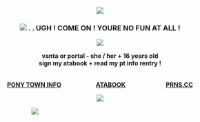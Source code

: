 <p align="center"><img src="https://files.catbox.moe/iqkogy.png"></p>
<h3 p align="center"> <img src="https://gifcity.carrd.co/assets/images/gallery92/cc1b5385.gif?v=52814815"> . . UGH ! COME ON ! YOURE NO FUN AT ALL !</h3>
<p align="center"><img src="https://images2.imgbox.com/ce/11/Q0HL8qQm_o.png"></p>
<p align="center"><b>vanta or portal - she / her + 16 years old
<br>sign my atabook + read my pt info rentry !</p>
<p align="center">
<br><b><a href="https://rentry.co/angelofdarkness">PONY TOWN INFO</a>ㅤㅤㅤㅤ ㅤㅤ<a href="https://portal.atabook.org/">ATABOOK</a>ㅤㅤㅤㅤ ㅤㅤㅤ<a href="https://pronouns.cc/@anchor">PRNS.CC</a></b></br>

<p align="center"><img src="https://files.catbox.moe/mqquam.png"></p>
ㅤㅤㅤ ㅤㅤㅤㅤ<img src="https://komarev.com/ghpvc/?username=10shadows&color=lightgrey&label=plastic&label=✩">



